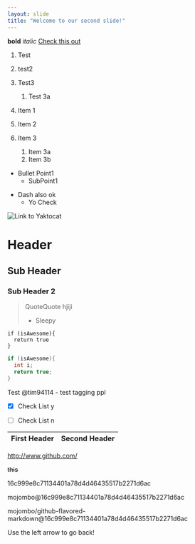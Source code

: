 ```yaml
---
layout: slide
title: "Welcome to our second slide!"
---
```

**bold** *italic* [Check this out](http://facebook.com) 
1. Test
1. test2
1. Test3
   1. Test 3a


1. Item 1
1. Item 2
1. Item 3
   1. Item 3a
   1. Item 3b

* Bullet Point1
  * SubPoint1
- Dash also ok
  - Yo Check

![Link to Yaktocat](https://octodex.github.com/images/yaktocat.png)

# Header
## Sub Header
### Sub Header 2

> QuoteQuote hjiji
> - Sleepy

    if (isAwesome){
      return true
    }

```c++
if (isAwesome){
  int i;
  return true;
}
```

Test @tim94114  - test tagging ppl

- [x] Check List y
- [ ] Check List n


First Header | Second Header
------- | -------

http://www.github.com/

~~this~~

16c999e8c71134401a78d4d46435517b2271d6ac

mojombo@16c999e8c71134401a78d4d46435517b2271d6ac

mojombo/github-flavored-markdown@16c999e8c71134401a78d4d46435517b2271d6ac

Use the left arrow to go back!
